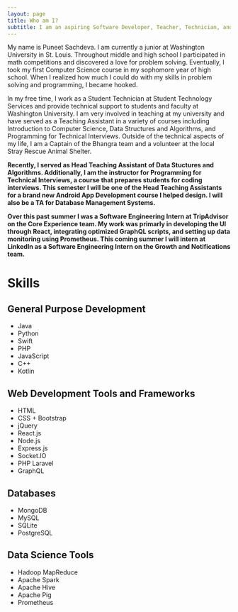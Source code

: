 ```yaml
---
layout: page
title: Who am I? 
subtitle: I am an aspiring Software Developer, Teacher, Technician, and Dancer
---
```


My name is Puneet Sachdeva. I am currently a junior at Washington University in St. Louis. Throughout middle and high school I participated in math competitions and discovered a love for problem solving. Eventually, I took my first Computer Science course in my sophomore year of high school. When I realized how much I could do with my skills in problem solving and programming, I became hooked. 

In my free time, I work as a Student Technician at Student Technology Services and provide technical support to students and faculty at Washington University. I am very involved in teaching at my university and have served as a Teaching Assistant in a variety of courses including Introduction to Computer Science, Data Structures and Algorithms, and Programming for Technical Interviews. Outside of the technical aspects of my life, I am a Captain of the Bhangra team and a volunteer at the local Stray Rescue Animal Shelter. 

**Recently, I served as Head Teaching Assistant of Data Stuctures and Algorithms. Additionally, I am the instructor for Programming for Technical Interviews, a course that prepares students for coding interviews. This semester I will be one of the Head Teaching Assistants for a brand new Android App Development course I helped design. I will also be a TA for Database Management Systems.**

**Over this past summer I was a Software Engineering Intern at TripAdvisor on the Core Experience team. My work was primarly in developing the UI through React, integrating optimized GraphQL scripts, and setting up data monitoring using Prometheus. This coming summer I will intern at LinkedIn as a Software Engineering Intern on the Growth and Notifications team.**

# Skills 

## General Purpose Development 

* Java
* Python
* Swift 
* PHP
* JavaScript 
* C++
* Kotlin

## Web Development Tools and Frameworks 

* HTML 
* CSS + Bootstrap
* jQuery 
* React.js
* Node.js 
* Express.js 
* Socket.IO 
* PHP Laravel 
* GraphQL 

## Databases 

* MongoDB
* MySQL
* SQLite
* PostgreSQL 

## Data Science Tools 

* Hadoop MapReduce 
* Apache Spark 
* Apache Hive 
* Apache Pig 
* Prometheus

